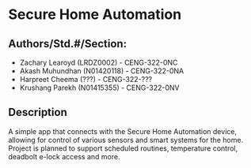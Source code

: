 # Secure Home Automation

## Authors/Std.#/Section:
* Zachary Learoyd (LRDZ0002) - CENG-322-0NC
* Akash Muhundhan (N01420118) - CENG-322-0NA
* Harpreet Cheema (???) - CENG-322-???
* Krushang Parekh (N01415355) - CENG-322-0NV

##  Description
A simple app that connects with the Secure Home Automation
device, allowing for control of various sensors and smart
systems for the home. Project is planned to support scheduled
routines, temperature control, deadbolt e-lock access and
more.
